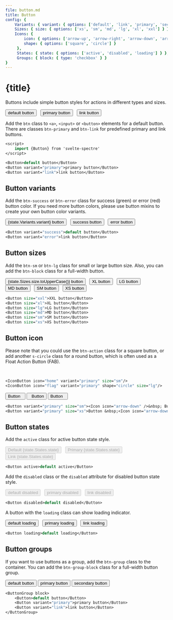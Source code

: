 ```yaml
---
file: button.md
title: Button
config: {
    Variants: { variant: { options: ['default', 'link', 'primary', 'secondary', 'success', 'error'] } },
    Sizes: { size: { options: ['xs', 'sm', 'md', 'lg', 'xl', 'xxl'] } }, 
    Icons: { 
        icon: { options: ['arrow-up', 'arrow-right', 'arrow-down', 'arrow-left', 'upward', 'forward', 'downward', 'back', 'caret', 'menu', 'apps', 'more-horiz', 'more-vert', 'resize-horiz', 'resize-vert', 'plus', 'minus', 'cross', 'check', 'stop', 'shutdown', 'refresh', 'search', 'flag', 'bookmark', 'edit', 'delete', 'share', 'download', 'upload', 'copy', 'mail', 'people', 'message', 'photo', 'time', 'location', 'link', 'emoji', 'xray', 'home', 'circle-check', 'wifi', 'audio'] },
        shape: { options: ['square', 'circle'] }
     },
     States: { state: { options: ['active', 'disabled', 'loading'] } },
     Groups: { block: { type: 'checkbox' } }
}
---
```


<script>
    import {Button, ButtonGroup, Col, Grid, Hero, Icon, IconButton} from '$lib'
    import Knobs from '../_knobs.svelte'

    let state = {
        Variants: { variant: 'default' },
        Sizes: { size: 'xxl' },
        Icons: { icon: 'menu', shape: 'square' },
        States: { state: 'active' },
        Groups: { block: false },
    }
</script>

# {title}

Buttons include simple button styles for actions in different types and sizes.

<p>
    <Button>default button</Button> &nbsp;
    <Button variant="primary">primary button</Button> &nbsp;
    <Button variant="link">link button</Button> &nbsp;
</p>

Add the `btn` class to `<a>`, `<input>` or `<button>` elements for a default
button. There are classes `btn-primary` and `btn-link` for predefined primary
and link buttons.

```sv
<script>
    import {Button} from 'svelte-spectre'
</script>

<Button>default button</Button>
<Button variant="primary">primary button</Button>
<Button variant="link">link button</Button>
```

<Hero size="xs">

## Button variants

Add the `btn-success` or `btn-error` class for success (green) or error (red)
button color. If you need more button colors, please use button mixins to create
your own button color variants.

<p>
    <Button variant={state.Variants.variant}>{state.Variants.variant} button</Button> &nbsp;
    <Button variant="success">success button</Button> &nbsp;
    <Button variant="error">error button</Button> &nbsp;
</p>

<p>
    <Knobs bind:state={state.Variants} config={config.Variants}/>
</p>

```sv
<Button variant="success">default button</Button>
<Button variant="error">link button</Button>
```

</Hero>

<Hero size="xs">

## Button sizes

Add the `btn-sm` or `btn-lg` class for small or large button size. Also, you can
add the `btn-block` class for a full-width button.

<p>
    <Grid stack>
        <Col col=12>
            <Button size={state.Sizes.size}>{state.Sizes.size.toUpperCase()} button</Button> &nbsp;
            <Button size="xl">XL button</Button> &nbsp;
            <Button size="lg">LG button</Button> &nbsp;
            <Button size="md">MD button</Button> &nbsp;
            <Button size="sm">SM button</Button> &nbsp;
            <Button size="xs">XS button</Button> &nbsp;
        </Col>
    </Grid>
</p>

<p>
    <Knobs bind:state={state.Sizes} config={config.Sizes}/>
</p>

```sv
<Button size="xxl">XXL button</Button>
<Button size="xl">XL button</Button>
<Button size="lg">LG button</Button>
<Button size="md">MD button</Button>
<Button size="sm">SM button</Button>
<Button size="xs">XS button</Button>
```

</Hero>

<Hero size="xs">

## Button icon

Please note that you could use the `btn-action` class for a square button, or
add another `s-circle` class for a round button, which is often used as a Float
Action Button (FAB).

<p>
    <Grid stack>
        <Col col=6>
            <IconButton icon={state.Icons.icon} shape={state.Icons.shape} variant="primary" size="lg"/>
            <IconButton icon="emoji" variant="primary"/>
            <IconButton icon="home" variant="primary" size="sm"/> &nbsp;
            <IconButton icon="flag" variant="primary" shape="circle" size="lg"/>
            <IconButton icon="location" variant="primary" shape="circle" />
            <IconButton icon="shutdown" variant="primary" shape="circle" size="sm"/>
        </Col>
    </Grid>
</p>

<p>
    <Knobs bind:state={state.Icons} config={config.Icons}/>
</p>

```sv
<IconButton icon="home" variant="primary" size="sm"/>
<IconButton icon="flag" variant="primary" shape="circle" size="lg"/>
```

<p>
    <Grid stack>
        <Col col=6>
            <Button variant="primary">Button &nbsp;<Icon icon="arrow-down" /></Button>
            <Button variant="primary" size="sm"><Icon icon="arrow-down" />&nbsp; Button</Button>
            <Button variant="primary" size="xs">Button &nbsp;<Icon icon="arrow-down" /></Button>
        </Col>
    </Grid>
</p>

```sv
<Button variant="primary" size="sm"><Icon icon="arrow-down" />&nbsp; Button</Button>
<Button variant="primary" size="xs">Button &nbsp;<Icon icon="arrow-down" /></Button>
```

</Hero>

<Hero size="xs">

## Button states

Add the `active` class for active button state style.

<p>
    <Button
        active={state.States.state === 'active'}
        disabled={state.States.state === 'disabled'}
        loading={state.States.state === 'loading'}>Default {state.States.state}</Button> &nbsp;
    <Button variant="primary" active={state.States.state === 'active'}
        disabled={state.States.state === 'disabled'}
        loading={state.States.state === 'loading'}>Primary {state.States.state}</Button> &nbsp;
    <Button variant="link" active={state.States.state === 'active'}
        disabled={state.States.state === 'disabled'}
        loading={state.States.state === 'loading'}>Link {state.States.state}</Button> &nbsp;
</p>

<p>
    <Knobs bind:state={state.States} config={config.States}/>
</p>

```sv
<Button active>default active</Button>
```

Add the `disabled` class or the `disabled` attribute for disabled button state
style.

<p>
    <Button disabled>default disabled</Button> &nbsp;
    <Button variant="primary" disabled>primary disabled</Button> &nbsp;
    <Button variant="link" disabled>link disabled</Button> &nbsp;
</p>

```sv
<Button disabled>default disabled</Button>
```

A button with the `loading` class can show loading indicator.

<p>
    <Button loading>default loading</Button> &nbsp;
    <Button variant="primary" loading>primary loading</Button> &nbsp;
    <Button variant="link" loading>link loading</Button> &nbsp;
</p>

```sv
<Button loading>default loading</Button>
```

</Hero>

<Hero size="xs">

## Button groups

If you want to use buttons as a group, add the `btn-group` class to the
container. You can add the `btn-group-block` class for a full-width button
group.

<p>
    <ButtonGroup block={state.Groups.block}>
        <Button>default button</Button>
        <Button variant="primary">primary button</Button>
        <Button variant="secondary">secondary button</Button>
    </ButtonGroup>
</p>

<p>
    <Knobs bind:state={state.Groups} config={config.Groups}/>
</p>

```sv
<ButtonGroup block>
    <Button>default button</Button>
    <Button variant="primary">primary button</Button>
    <Button variant="link">link button</Button>
</ButtonGroup>
```

</Hero>
